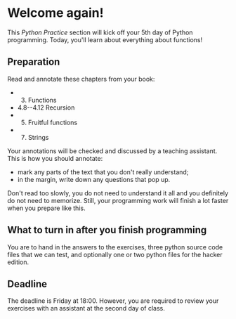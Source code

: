 # Welcome again!

This *Python Practice* section will kick off your 5th day of Python programming.
Today, you'll learn about everything about functions!

## Preparation

Read and annotate these chapters from your book:

* 3. Functions
* 4.8--4.12 Recursion
* 5. Fruitful functions
* 7. Strings

Your annotations will be checked and discussed by a teaching assistant. This is
how you should annotate:

* mark any parts of the text that you don't really understand;
* in the margin, write down any questions that pop up.

Don't read too slowly, you do not need to understand it all and you definitely
do not need to memorize. Still, your programming work will finish a lot faster
when you prepare like this.

## What to turn in after you finish programming

You are to hand in the answers to the exercises, three python source code files
that we can test, and optionally one or two python files for the hacker edition.

## Deadline

The deadline is Friday at 18:00. However, you are required to review your
exercises with an assistant at the second day of class.
